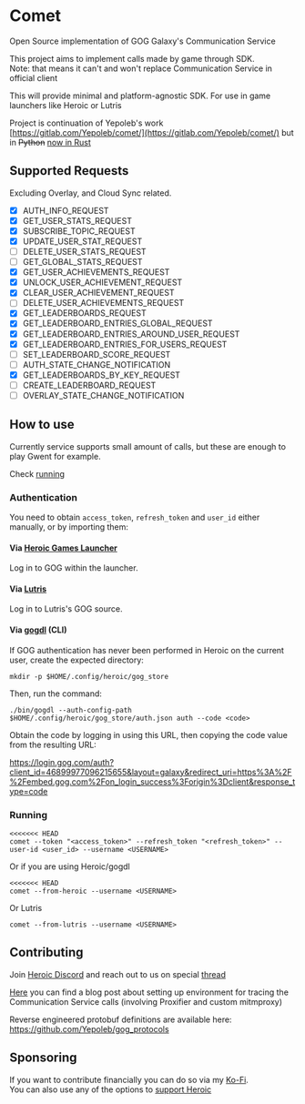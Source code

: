 # Comet

Open Source implementation of GOG Galaxy's Communication Service

This project aims to implement calls made by game through SDK.  
Note: that means it can't and won't replace Communication Service in official client

This will provide minimal and platform-agnostic SDK. For use in game launchers like Heroic or Lutris

Project is continuation of Yepoleb's work [https://gitlab.com/Yepoleb/comet/](https://gitlab.com/Yepoleb/comet/) but in
~~Python~~ [now in Rust](https://github.com/imLinguin/comet/issues/15)

## Supported Requests

Excluding Overlay, and Cloud Sync related.

- [x] AUTH_INFO_REQUEST
- [x] GET_USER_STATS_REQUEST
- [x] SUBSCRIBE_TOPIC_REQUEST
- [x] UPDATE_USER_STAT_REQUEST
- [ ] DELETE_USER_STATS_REQUEST
- [ ] GET_GLOBAL_STATS_REQUEST
- [x] GET_USER_ACHIEVEMENTS_REQUEST
- [x] UNLOCK_USER_ACHIEVEMENT_REQUEST
- [x] CLEAR_USER_ACHIEVEMENT_REQUEST
- [ ] DELETE_USER_ACHIEVEMENTS_REQUEST
- [x] GET_LEADERBOARDS_REQUEST
- [x] GET_LEADERBOARD_ENTRIES_GLOBAL_REQUEST
- [x] GET_LEADERBOARD_ENTRIES_AROUND_USER_REQUEST
- [x] GET_LEADERBOARD_ENTRIES_FOR_USERS_REQUEST
- [ ] SET_LEADERBOARD_SCORE_REQUEST
- [ ] AUTH_STATE_CHANGE_NOTIFICATION
- [x] GET_LEADERBOARDS_BY_KEY_REQUEST
- [ ] CREATE_LEADERBOARD_REQUEST
- [ ] OVERLAY_STATE_CHANGE_NOTIFICATION

## How to use

Currently service supports small amount of calls, but these are enough to play Gwent for example.

Check [running](#running)

### Authentication

You need to obtain `access_token`, `refresh_token` and `user_id` either manually, or by importing them:

#### Via [Heroic Games Launcher](https://github.com/Heroic-Games-Launcher/HeroicGamesLauncher)

Log in to GOG within the launcher.

#### Via [Lutris](https://github.com/lutris/lutris)

Log in to Lutris's GOG source.

#### Via [gogdl](https://github.com/Heroic-Games-Launcher/heroic-gogdl) (CLI)

If GOG authentication has never been performed in Heroic on the current user, create the expected directory:

```
mkdir -p $HOME/.config/heroic/gog_store
```

Then, run the command:

```
./bin/gogdl --auth-config-path $HOME/.config/heroic/gog_store/auth.json auth --code <code>
```

Obtain the code by logging in using this URL, then copying the code value from the resulting URL:

https://login.gog.com/auth?client_id=46899977096215655&layout=galaxy&redirect_uri=https%3A%2F%2Fembed.gog.com%2Fon_login_success%3Forigin%3Dclient&response_type=code

### Running

```
<<<<<<< HEAD
comet --token "<access_token>" --refresh_token "<refresh_token>" --user-id <user_id> --username <USERNAME>
```

Or if you are using Heroic/gogdl

```
<<<<<<< HEAD
comet --from-heroic --username <USERNAME>
```

Or Lutris
```
comet --from-lutris --username <USERNAME>
```

## Contributing

Join [Heroic Discord](https://discord.gg/rHJ2uqdquK) and reach out to us on
special [thread](https://discord.com/channels/812703221789097985/1074048840958742648)

[Here](https://imlinguin.vercel.app/blog/galaxy-comm-serv-re-setup) you can find a blog post about setting up
environment for tracing the Communication Service calls (involving Proxifier and custom mitmproxy)

Reverse engineered protobuf definitions are available here: https://github.com/Yepoleb/gog_protocols

## Sponsoring

If you want to contribute financially you can do so via my [Ko-Fi](https://ko-fi.com/imlinguin).  
You can also use any of the options to [support Heroic](https://heroicgameslauncher.com/donate)

